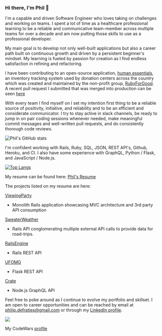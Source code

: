 ### Hi there, I'm Phil 👋

I'm a capable and driven Software Engineer who loves taking on challenges and working on teams. I spent a lot of time as a healthcare professional learning to be a reliable and communicative team-member across multiple teams for over a decade and am now putting those skills to use as a professional developer. 

My main goal is to develop not only well-built applications but also a career path built on continuous growth and driven by a persistent beginner's mindset. My learning is fueled by passion for creation as I find endless satisfaction in refining and refactoring. 

I have been contributing to an open-source application, [human essentials](https://staging.humanessentials.app/), an inventory tracking system used by donation centers across the country which was created and maintained by the non-profit group, [RubyForGood](https://rubyforgood.org/). A recent pull request I submitted that was merged into production can be seen [here](https://github.com/rubyforgood/diaper/pull/2267)

With every team I find myself on I set my intention first thing to be a reliable source of positivity, initiative, and reliability and to be an efficient and considerate communicator. I try to stay active in slack channels, be ready to jump in on pair coding sessions whenever needed, make meaningful commit messages and well-written pull requests, and do consistently thorough code reviews.

![Phil's GitHub stats](https://github-readme-stats.vercel.app/api?username=philipdefraties&count_private=true&show_icons=true&theme=radical)

I'm confident working with Rails, Ruby, SQL, JSON, REST API's, Github, Heroku, and CI. I also have some experience with GraphQL, Python / Flask, and JavaScript / Node.js.

[![Top Langs](https://github-readme-stats.vercel.app/api/top-langs/?username=philipdefraties)](https://github.com/anuraghazra/github-readme-stats)


My resume can be found here: [Phil's Resume](https://resume.creddle.io/resume/3rxpz3ulpgg)

The projects listed on my resume are here:

[ViewingParty](https://github.com/PhilipDeFraties/viewing_party)
* Monolith Rails application showcasing MVC architecture and 3rd party API consumption

[SweaterWeather](https://github.com/PhilipDeFraties/sweater-weather)
* Rails API conglomerating multiple external API calls to provide data for road-trips.

[RailsEngine](https://github.com/PhilipDeFraties/rails-engine)
* Rails REST API

[UFOMG](https://github.com/UFOMG/ufomg_be)
* Flask REST API

[Crate](https://github.com/jakeheft/crate)
* Node.js GraphQL API

Feel free to poke around as I continue to evolve my portfolio and skillset. I am open to career opportunities and can be reached by email at philip.defraties@gmail.com or through my [LinkedIn profile](https://www.linkedin.com/feed/).

![](https://www.codewars.com/users/PhilipDeFraties/badges/large)

My CodeWars [profile](https://www.codewars.com/users/PhilipDeFraties)


<!--
**PhilipDeFraties/PhilipDeFraties** is a ✨ _special_ ✨ repository because its `README.md` (this file) appears on your GitHub profile.

Here are some ideas to get you started:

- 🔭 I’m currently working on ...
- 🌱 I’m currently learning ...
- 👯 I’m looking to collaborate on ...
- 🤔 I’m looking for help with ...
- 💬 Ask me about ...
- 📫 How to reach me: ...
- 😄 Pronouns: ...
- ⚡ Fun fact: ...
-->
